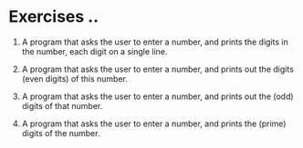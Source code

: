 # Exercises ..

1. A program that asks the user to enter a number, and prints the digits in the number, each digit on a single line.

2. A program that asks the user to enter a number, and prints out the digits (even digits) of this number.

3. A program that asks the user to enter a number, and prints out the (odd) digits of that number.

4. A program that asks the user to enter a number, and prints the (prime) digits of the number.
